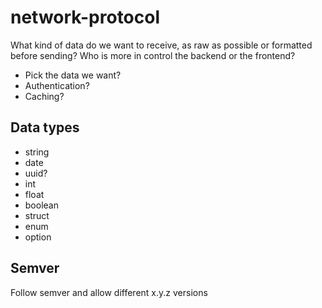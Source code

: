 # network-protocol

What kind of data do we want to receive, as raw as possible or formatted before sending?
Who is more in control the backend or the frontend?

- Pick the data we want?
- Authentication?
- Caching?

## Data types
- string
- date
- uuid?
- int
- float
- boolean
- struct
- enum
- option

## Semver
Follow semver and allow different x.y.z versions 
